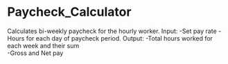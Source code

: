 # Paycheck_Calculator
Calculates bi-weekly paycheck for the hourly worker.
Input: 
-Set pay rate
-Hours for each day of paycheck period.
Output: 
-Total hours worked for each week and their sum  
-Gross and Net pay
